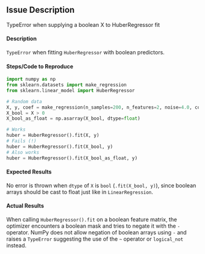 ## Issue Description
TypeError when supplying a boolean X to HuberRegressor fit

#### Description
`TypeError` when fitting `HuberRegressor` with boolean predictors.

#### Steps/Code to Reproduce

```python
import numpy as np
from sklearn.datasets import make_regression
from sklearn.linear_model import HuberRegressor

# Random data
X, y, coef = make_regression(n_samples=200, n_features=2, noise=4.0, coef=True, random_state=0)
X_bool = X > 0
X_bool_as_float = np.asarray(X_bool, dtype=float)
```

```python
# Works
huber = HuberRegressor().fit(X, y)
# Fails (!)
huber = HuberRegressor().fit(X_bool, y)
# Also works
huber = HuberRegressor().fit(X_bool_as_float, y)
```

#### Expected Results
No error is thrown when `dtype` of `X` is `bool` (`.fit(X_bool, y)`), since boolean arrays should be cast to float just like in `LinearRegression`.

#### Actual Results
When calling `HuberRegressor().fit` on a boolean feature matrix, the optimizer encounters a boolean mask and tries to negate it with the `-` operator. NumPy does not allow negation of boolean arrays using `-` and raises a `TypeError` suggesting the use of the `~` operator or `logical_not` instead.